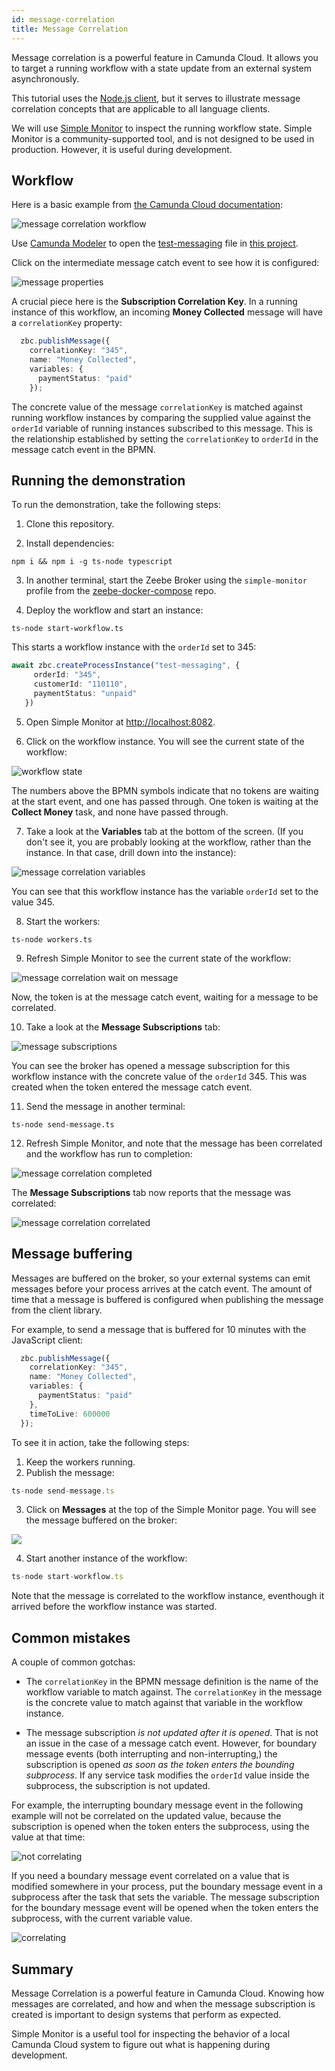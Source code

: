 ```yaml
---
id: message-correlation
title: Message Correlation
---
```


Message correlation is a powerful feature in Camunda Cloud. It allows you to target a running workflow with a state update from an external system asynchronously. 

This tutorial uses the [Node.js client](https://github.com/camunda-community-hub/zeebe-client-node-js), but it serves to illustrate message correlation concepts that are applicable to all language clients.

We will use [Simple Monitor](https://github.com/camunda-community-hub/zeebe-simple-monitor) to inspect the running workflow state. Simple Monitor is a community-supported tool, and is not designed to be used in production. However, it is useful during development.

## Workflow

Here is a basic example from [the Camunda Cloud documentation](https://docs.camunda.io/docs/product-manuals/concepts/messages):

![message correlation workflow](img/message-correlation-workflow.png)

Use [Camunda Modeler](https://camunda.com/download/modeler/) to open the [test-messaging](https://github.com/jwulf/zeebe-message-correlation/bpmn/test-messaging.bpmn) file in [this project](https://github.com/jwulf/zeebe-message-correlation).

Click on the intermediate message catch event to see how it is configured:

![message properties](img/message-correlation-message-properties.png)

A crucial piece here is the **Subscription Correlation Key**. In a running instance of this workflow, an incoming **Money Collected** message will have a `correlationKey` property:

```typescript
  zbc.publishMessage({
    correlationKey: "345",
    name: "Money Collected",
    variables: {
      paymentStatus: "paid"
    });
```

 The concrete value of the message `correlationKey` is matched against running workflow instances by comparing the supplied value against the `orderId` variable of running instances subscribed to this message. This is the relationship established by setting the `correlationKey` to `orderId` in the message catch event in the BPMN.

## Running the demonstration

To run the demonstration, take the following steps:

1. Clone this repository.

2. Install dependencies:

 ```
 npm i && npm i -g ts-node typescript
 ```

3. In another terminal, start the Zeebe Broker using the `simple-monitor` profile from the [zeebe-docker-compose](https://github.com/camunda-community-hub/zeebe-docker-compose) repo.

4. Deploy the workflow and start an instance:

 ```
 ts-node start-workflow.ts
 ```

This starts a workflow instance with the `orderId` set to 345:

 ```typescript
await zbc.createProcessInstance("test-messaging", {
      orderId: "345",
      customerId: "110110",
      paymentStatus: "unpaid"
    })
 ```

5. Open Simple Monitor at [http://localhost:8082](http://localhost:8082).

6. Click on the workflow instance. You will see the current state of the workflow:

 ![workflow state](img/message-correlation-workflow-state.png)

The numbers above the BPMN symbols indicate that no tokens are waiting at the start event, and one has passed through. One token is waiting at the **Collect Money** task, and none have passed through.

7. Take a look at the **Variables** tab at the bottom of the screen. (If you don't see it, you are probably looking at the workflow, rather than the instance. In that case, drill down into the instance):

![message correlation variables](img/message-correlation-variables.png)

You can see that this workflow instance has the variable `orderId` set to the value 345.

8. Start the workers:

```
ts-node workers.ts
```

9. Refresh Simple Monitor to see the current state of the workflow:

![message correlation wait on message](img/message-correlation-wait-on-message.png)

Now, the token is at the message catch event, waiting for a message to be correlated.

10. Take a look at the **Message Subscriptions** tab:

![message subscriptions](img/message-correlation-message-subscriptions.png)

You can see the broker has opened a message subscription for this workflow instance with the concrete value of the `orderId` 345. This was created when the token entered the message catch event.

11. Send the message in another terminal:

```
ts-node send-message.ts
```

12. Refresh Simple Monitor, and note that the message has been correlated and the workflow has run to completion:

![message correlation completed](img/message-correlation-completed.png)

The **Message Subscriptions** tab now reports that the message was correlated:

![message correlation correlated](img/message-correlation-correlated.png)

## Message buffering

Messages are buffered on the broker, so your external systems can emit messages before your process arrives at the catch event. The amount of time that a message is buffered is configured when publishing the message from the client library.

For example, to send a message that is buffered for 10 minutes with the JavaScript client:

```typescript
  zbc.publishMessage({
    correlationKey: "345",
    name: "Money Collected",
    variables: {
      paymentStatus: "paid"
    },
    timeToLive: 600000
  });
```

To see it in action, take the following steps:

1. Keep the workers running.
2. Publish the message:

```typescript
ts-node send-message.ts
```

3. Click on **Messages** at the top of the Simple Monitor page. You will see the message buffered on the broker:

![](img/message-correlation-buffered.png)

4. Start another instance of the workflow:

```typescript
ts-node start-workflow.ts
```

Note that the message is correlated to the workflow instance, eventhough it arrived before the workflow instance was started.

## Common mistakes

A couple of common gotchas:

- The `correlationKey` in the BPMN message definition is the name of the workflow variable to match against. The `correlationKey` in the message is the concrete value to match against that variable in the workflow instance. 

 - The message subscription _is not updated after it is opened_. That is not an issue in the case of a message catch event. However, for boundary message events (both interrupting and non-interrupting,) the subscription is opened _as soon as the token enters the bounding subprocess_. If any service task modifies the `orderId` value inside the subprocess, the subscription is not updated.  
 
 For example, the interrupting boundary message event in the following example will not be correlated on the updated value, because the subscription is opened when the token enters the subprocess, using the value at that time:
 
 ![not correlating](img/message-correlation-not-like-this.png)
 
 
 If you need a boundary message event correlated on a value that is modified somewhere in your process, put the boundary message event in a subprocess after the task that sets the variable. The message subscription for the boundary message event will be opened when the token enters the subprocess, with the current variable value.

 ![correlating](img/message-correlation-like-this.png)

## Summary

Message Correlation is a powerful feature in Camunda Cloud. Knowing how messages are correlated, and how and when the message subscription is created is important to design systems that perform as expected.

Simple Monitor is a useful tool for inspecting the behavior of a local Camunda Cloud system to figure out what is happening during development.
